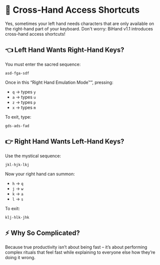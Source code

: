# 🔑 Cross-Hand Access Shortcuts

Yes, sometimes your left hand needs characters that are only available on the right-hand part of your keyboard. Don't worry: BiHand v1.1 introduces cross-hand access shortcuts!

## 👈 Left Hand Wants Right-Hand Keys?

You must enter the sacred sequence:

```
asd-fga-sdf
```

Once in this “Right Hand Emulation Mode™”, pressing:

- `q` → types `y`
- `a` → types `u`
- `z` → types `p`
- `x` → types `m`

To exit, type:

````
gds-ads-fad
````

## 👉 Right Hand Wants Left-Hand Keys?
Use the mystical sequence:

```
jkl-hjk-lkj
```

Now your right hand can summon:

- `h` → `q`
- `j` → `w`
- `k` → `a`
- `l` → `s`

To exit:

```
klj-hlk-jhk
```

## ⚡ Why So Complicated?

Because true productivity isn’t about being fast – it’s about performing complex rituals that feel fast while explaining to everyone else how they’re doing it wrong.